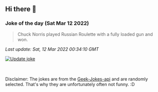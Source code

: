 ## Hi there 👋

### Joke of the day (Sat Mar 12 2022)
<!-- joke -->
>Chuck Norris played Russian Roulette with a fully loaded gun and won.
<!-- /joke -->

*Last update: Sat, 12 Mar 2022 00:34:10 GMT*

[![Update joke](https://github.com/nclskfm/nclskfm/actions/workflows/joke.yml/badge.svg)](https://github.com/nclskfm/nclskfm/actions/workflows/joke.yml)

<br><br>
Disclaimer: The jokes are from the [Geek-Jokes-api](https://github.com/sameerkumar18/geek-joke-api) and are randomly selected. That's why they are unfortunately often not funny. :D

